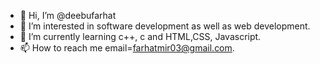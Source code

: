 - 👋 Hi, I’m @deebufarhat
- 👀 I’m interested in software development as well as web development.
- 🌱 I’m currently learning c++, c and HTML,CSS, Javascript.
- 📫 How to reach me 
      email=farhatmir03@gmail.com.

<!---
deebufarhat/deebufarhat is a ✨ special ✨ repository because its `README.md` (this file) appears on your GitHub profile.
You can click the Preview link to take a look at your changes.
--->
